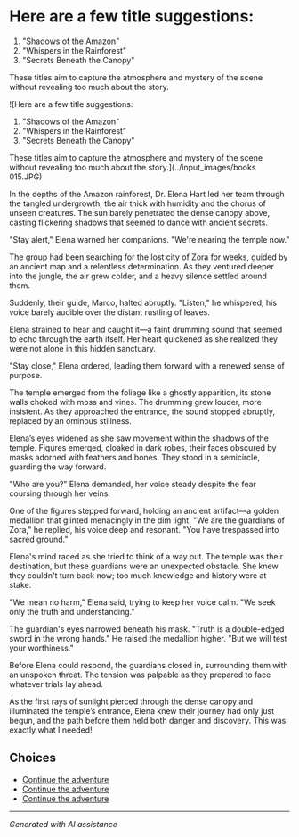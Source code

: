 # Here are a few title suggestions:

1. "Shadows of the Amazon"
2. "Whispers in the Rainforest"
3. "Secrets Beneath the Canopy"

These titles aim to capture the atmosphere and mystery of the scene without revealing too much about the story.

![Here are a few title suggestions:

1. "Shadows of the Amazon"
2. "Whispers in the Rainforest"
3. "Secrets Beneath the Canopy"

These titles aim to capture the atmosphere and mystery of the scene without revealing too much about the story.](../input_images/books 015.JPG)

In the depths of the Amazon rainforest, Dr. Elena Hart led her team through the tangled undergrowth, the air thick with humidity and the chorus of unseen creatures. The sun barely penetrated the dense canopy above, casting flickering shadows that seemed to dance with ancient secrets.

"Stay alert," Elena warned her companions. "We're nearing the temple now."

The group had been searching for the lost city of Zora for weeks, guided by an ancient map and a relentless determination. As they ventured deeper into the jungle, the air grew colder, and a heavy silence settled around them.

Suddenly, their guide, Marco, halted abruptly. "Listen," he whispered, his voice barely audible over the distant rustling of leaves.

Elena strained to hear and caught it—a faint drumming sound that seemed to echo through the earth itself. Her heart quickened as she realized they were not alone in this hidden sanctuary.

"Stay close," Elena ordered, leading them forward with a renewed sense of purpose.

The temple emerged from the foliage like a ghostly apparition, its stone walls choked with moss and vines. The drumming grew louder, more insistent. As they approached the entrance, the sound stopped abruptly, replaced by an ominous stillness.

Elena’s eyes widened as she saw movement within the shadows of the temple. Figures emerged, cloaked in dark robes, their faces obscured by masks adorned with feathers and bones. They stood in a semicircle, guarding the way forward.

"Who are you?" Elena demanded, her voice steady despite the fear coursing through her veins.

One of the figures stepped forward, holding an ancient artifact—a golden medallion that glinted menacingly in the dim light. "We are the guardians of Zora," he replied, his voice deep and resonant. "You have trespassed into sacred ground."

Elena's mind raced as she tried to think of a way out. The temple was their destination, but these guardians were an unexpected obstacle. She knew they couldn't turn back now; too much knowledge and history were at stake.

"We mean no harm," Elena said, trying to keep her voice calm. "We seek only the truth and understanding."

The guardian's eyes narrowed beneath his mask. "Truth is a double-edged sword in the wrong hands." He raised the medallion higher. "But we will test your worthiness."

Before Elena could respond, the guardians closed in, surrounding them with an unspoken threat. The tension was palpable as they prepared to face whatever trials lay ahead.

As the first rays of sunlight pierced through the dense canopy and illuminated the temple’s entrance, Elena knew their journey had only just begun, and the path before them held both danger and discovery.
    This was exactly what I needed!


## Choices

* [Continue the adventure](./20221014_111722.md)
* [Continue the adventure](./captain.md)
* [Continue the adventure](./20221113_161248.md)


---
*Generated with AI assistance*
